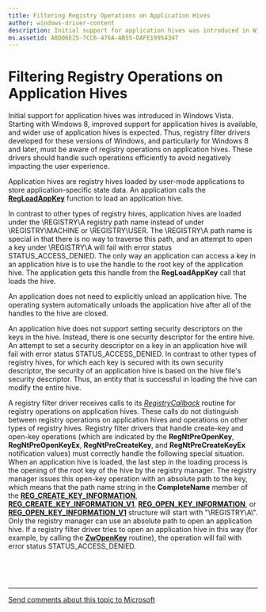```yaml
---
title: Filtering Registry Operations on Application Hives
author: windows-driver-content
description: Initial support for application hives was introduced in Windows Vista.
ms.assetid: A8D06E25-7CC6-476A-AB55-DAFE19954347
---
```


# Filtering Registry Operations on Application Hives


Initial support for application hives was introduced in Windows Vista. Starting with Windows 8, improved support for application hives is available, and wider use of application hives is expected. Thus, registry filter drivers developed for these versions of Windows, and particularly for Windows 8 and later, must be aware of registry operations on application hives. These drivers should handle such operations efficiently to avoid negatively impacting the user experience.

Application hives are registry hives loaded by user-mode applications to store application-specific state data. An application calls the [**RegLoadAppKey**](https://msdn.microsoft.com/library/windows/desktop/ms724886) function to load an application hive.

In contrast to other types of registry hives, application hives are loaded under the \\REGISTRY\\A registry path name instead of under \\REGISTRY\\MACHINE or \\REGISTRY\\USER. The \\REGISTRY\\A path name is special in that there is no way to traverse this path, and an attempt to open a key under \\REGISTRY\\A will fail with error status STATUS\_ACCESS\_DENIED. The only way an application can access a key in an application hive is to use the handle to the root key of the application hive. The application gets this handle from the **RegLoadAppKey** call that loads the hive.

An application does not need to explicitly unload an application hive. The operating system automatically unloads the application hive after all of the handles to the hive are closed.

An application hive does not support setting security descriptors on the keys in the hive. Instead, there is one security descriptor for the entire hive. An attempt to set a security descriptor on a key in an application hive will fail with error status STATUS\_ACCESS\_DENIED. In contrast to other types of registry hives, for which each key is secured with its own security descriptor, the security of an application hive is based on the hive file's security descriptor. Thus, an entity that is successful in loading the hive can modify the entire hive.

A registry filter driver receives calls to its [*RegistryCallback*](https://msdn.microsoft.com/library/windows/hardware/ff560903) routine for registry operations on application hives. These calls do not distinguish between registry operations on application hives and operations on other types of registry hives. Registry filter drivers that handle create-key and open-key operations (which are indicated by the **RegNtPreOpenKey**, **RegNtPreOpenKeyEx**, **RegNtPreCreateKey**, and **RegNtPreCreateKeyEx** notification values) must correctly handle the following special situation. When an application hive is loaded, the last step in the loading process is the opening of the root key of the hive by the registry manager. The registry manager issues this open-key operation with an absolute path to the key, which means that the path name string in the **CompleteName** member of the [**REG\_CREATE\_KEY\_INFORMATION**](https://msdn.microsoft.com/library/windows/hardware/ff560920), [**REG\_CREATE\_KEY\_INFORMATION\_V1**](https://msdn.microsoft.com/library/windows/hardware/ff560922), [**REG\_OPEN\_KEY\_INFORMATION**](https://msdn.microsoft.com/library/windows/hardware/ff560957), or [**REG\_OPEN\_KEY\_INFORMATION\_V1**](https://msdn.microsoft.com/library/windows/hardware/ff560959) structure will start with "\\REGISTRY\\A\\". Only the registry manager can use an absolute path to open an application hive. If a registry filter driver tries to open an application hive in this way (for example, by calling the [**ZwOpenKey**](https://msdn.microsoft.com/library/windows/hardware/ff567014) routine), the operation will fail with error status STATUS\_ACCESS\_DENIED.

 

 


--------------------
[Send comments about this topic to Microsoft](mailto:wsddocfb@microsoft.com?subject=Documentation%20feedback%20%5Bkernel\kernel%5D:%20Filtering%20Registry%20Operations%20on%20Application%20Hives%20%20RELEASE:%20%286/14/2017%29&body=%0A%0APRIVACY%20STATEMENT%0A%0AWe%20use%20your%20feedback%20to%20improve%20the%20documentation.%20We%20don't%20use%20your%20email%20address%20for%20any%20other%20purpose,%20and%20we'll%20remove%20your%20email%20address%20from%20our%20system%20after%20the%20issue%20that%20you're%20reporting%20is%20fixed.%20While%20we're%20working%20to%20fix%20this%20issue,%20we%20might%20send%20you%20an%20email%20message%20to%20ask%20for%20more%20info.%20Later,%20we%20might%20also%20send%20you%20an%20email%20message%20to%20let%20you%20know%20that%20we've%20addressed%20your%20feedback.%0A%0AFor%20more%20info%20about%20Microsoft's%20privacy%20policy,%20see%20http://privacy.microsoft.com/default.aspx. "Send comments about this topic to Microsoft")


